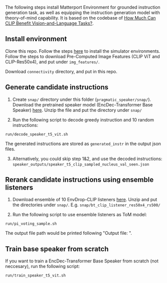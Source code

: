 The following steps install Matterport Environment for grounded instruction generation task, as well as equipping the instruction generation model with theory-of-mind capability. It is based on the codebase of [How Much Can CLIP Benefit Vision-and-Language Tasks?](https://arxiv.org/abs/2107.06383).


## Install environment

Clone this repo. Follow the steps [here](https://github.com/clip-vil/CLIP-ViL/tree/master/CLIP-ViL-VLN) to install the simulator environments. Follow the steps to download Pre-Computed Image Features (CLIP ViT and CLIP-Res50x4), and put under `img_features/`.

Download `connectivity` directory, and put in this repo.



## Generate candidate instructions

1. Create `snap/` directory under this folder (`pragmatic_speaker/snap/`). Download the pretrained speaker model (EncDec-Transformer Base Speaker) [here](https://drive.google.com/file/d/1gDL0yIgJsDSC7Y-iIgC9zmgLpKaoan7Z/view?usp=share_link). Unzip the file and put the directory under `snap/`


2. Run the following script to decode greedy instruction and 10 random instructions:
```
run/decode_speaker_t5_vit.sh
```

The generated instructions are stored as `generated_instr` in the output json files.

3. Alternatively, you could skip step 1&2, and use the decoded instructions:
`speaker_outputs/speaker_t5_clip_sampled_nucleus_val_seen.json`



## Rerank candidate instructions using ensemble listeners 

1. Download ensemble of 10 EnvDrop-CLIP listeners [here](https://drive.google.com/file/d/1TwXmeWi9FFkFXqfe7Pws1ZtyEjfU7FNZ/view?usp=share_link). Unzip and put the directories under `snap/`.
E.g. `snap/bt_clip_listener_res50x4_rs500/`

2. Run the following script to use ensemble listeners as ToM model:
```
run/pi_voting_sample.sh
```
The output file path would be printed following "Output file: ".


## Train base speaker from scratch

If you want to train a EncDec-Transformer Base Speaker from scratch (not neccesary), run the following script:
```
run/train_speaker_t5_vit.sh

```
